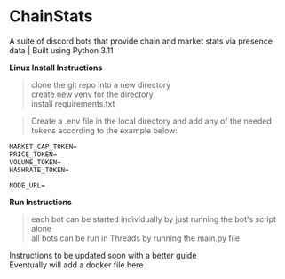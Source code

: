 # ChainStats
A suite of discord bots that provide chain and market stats via presence data | Built using Python 3.11

**Linux Install Instructions**

>clone the git repo into a new directory<br>
>create new venv for the directory<br>
>install requirements.txt<br>

>Create a .env file in the local directory and add any of the needed tokens according to the example below:


```CIRCULATING_SUPPLY_TOKEN=
MARKET_CAP_TOKEN=
PRICE_TOKEN=
VOLUME_TOKEN=
HASHRATE_TOKEN=

NODE_URL=
```
**Run Instructions**

>each bot can be started individually by just running the bot's script alone<br>
>all bots can be run in Threads by running the main.py file

Instructions to be updated soon with a better guide<br>
Eventually will add a docker file here<br>


